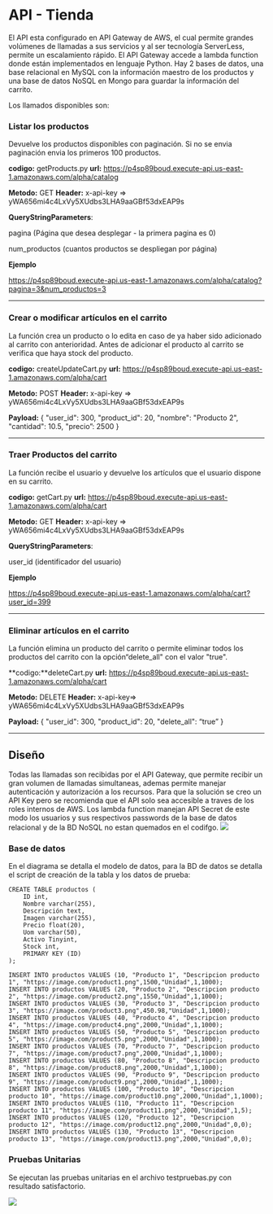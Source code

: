 # API - Tienda
El API esta configurado en API Gateway de AWS, el cual permite grandes volúmenes de llamadas a sus servicios y al ser tecnología ServerLess, permite un escalamiento rápido.
El API Gateway accede a lambda function donde están implementados en lenguaje Python.
Hay 2 bases de datos, una base relacional en MySQL con la información maestro de los productos y una base de datos NoSQL en Mongo para guardar la información del carrito.

Los llamados disponibles son:

### Listar los productos
Devuelve los productos disponibles con paginación. Si no se envia paginación envia los primeros 100 productos.

**codigo:**  getProducts.py        **url:** https://p4sp89boud.execute-api.us-east-1.amazonaws.com/alpha/catalog

**Metodo:** GET   **Header:**   x-api-key => yWA656mi4c4LxVy5XUdbs3LHA9aaGBf53dxEAP9s


**QueryStringParameters**:

pagina (Página que desea desplegar - la primera pagina es 0)

num_productos (cuantos productos se despliegan por página)

**Ejemplo**

https://p4sp89boud.execute-api.us-east-1.amazonaws.com/alpha/catalog?pagina=3&num_productos=3


------------


### Crear o modificar artículos en el carrito
La función crea un producto o lo edita en caso de ya haber sido adicionado al carrito con anterioridad. Antes de adicionar el producto al carrito se verifica que haya stock del producto. 

**codigo:** createUpdateCart.py      **url:** https://p4sp89boud.execute-api.us-east-1.amazonaws.com/alpha/cart

**Metodo:** POST     **Header:** x-api-key => yWA656mi4c4LxVy5XUdbs3LHA9aaGBf53dxEAP9s

**Payload:**
{
   "user_id": 300,
   "product_id": 20,
   "nombre": "Producto 2",
   "cantidad": 10.5,
   "precio”: 2500
}

------------

### Traer Productos del carrito
La función recibe el usuario y devuelve los artículos que el usuario dispone en su carrito.

**codigo:** getCart.py   **url:** https://p4sp89boud.execute-api.us-east-1.amazonaws.com/alpha/cart

**Metodo:** GET       **Header:** x-api-key => yWA656mi4c4LxVy5XUdbs3LHA9aaGBf53dxEAP9s

**QueryStringParameters**: 

user_id (identificador del usuario)

**Ejemplo**

https://p4sp89boud.execute-api.us-east-1.amazonaws.com/alpha/cart?user_id=399

------------

### Eliminar artículos en el carrito
La función elimina un producto del carrito o permite eliminar todos los productos del carrito con la opción“delete_all" con el valor "true".

**codigo:**deleteCart.py  **url:** https://p4sp89boud.execute-api.us-east-1.amazonaws.com/alpha/cart

**Metodo:** DELETE   **Header:** x-api-key=> yWA656mi4c4LxVy5XUdbs3LHA9aaGBf53dxEAP9s

**Payload:**
{
   "user_id": 300,
   "product_id": 20,
   "delete_all": “true”
}

------------

## Diseño
Todas las llamadas son recibidas por el API Gateway, que permite recibir un gran volumen de llamadas simultaneas, ademas permite manejar autenticación y autorización a los recursos.
Para que la solución se creo un API Key pero se recomienda que el API solo sea accesible a traves de los roles internos de AWS.
Los lambda function manejan API Secret de este modo los usuarios y sus respectivos passwords de la base de datos relacional y de la BD NoSQL no estan quemados en el codifgo.
![](https://jota-chat.s3.amazonaws.com/modeloCCE.png)

### Base de datos
En el diagrama se detalla el modelo de datos, para la BD de datos se detalla el script de creación de la tabla y los datos de prueba:


```
CREATE TABLE productos (
    ID int,
    Nombre varchar(255),
    Descripción text,
    Imagen varchar(255),
    Precio float(20),
    Uom varchar(50),
    Activo Tinyint, 
    Stock int,
    PRIMARY KEY (ID)
);

INSERT INTO productos VALUES (10, "Producto 1", "Descripcion producto 1", "https://image.com/product1.png",1500,"Unidad",1,1000);
INSERT INTO productos VALUES (20, "Producto 2", "Descripcion producto 2", "https://image.com/product2.png",1550,"Unidad",1,1000);
INSERT INTO productos VALUES (30, "Producto 3", "Descripcion producto 3", "https://image.com/product3.png",450.98,"Unidad",1,1000);
INSERT INTO productos VALUES (40, "Producto 4", "Descripcion producto 4", "https://image.com/product4.png",2000,"Unidad",1,1000);
INSERT INTO productos VALUES (50, "Producto 5", "Descripcion producto 5", "https://image.com/product5.png",2000,"Unidad",1,1000);
INSERT INTO productos VALUES (70, "Producto 7", "Descripcion producto 7", "https://image.com/product7.png",2000,"Unidad",1,1000);
INSERT INTO productos VALUES (80, "Producto 8", "Descripcion producto 8", "https://image.com/product8.png",2000,"Unidad",1,1000);
INSERT INTO productos VALUES (90, "Producto 9", "Descripcion producto 9", "https://image.com/product9.png",2000,"Unidad",1,1000);
INSERT INTO productos VALUES (100, "Producto 10", "Descripcion producto 10", "https://image.com/product10.png",2000,"Unidad",1,1000);
INSERT INTO productos VALUES (110, "Producto 11", "Descripcion producto 11", "https://image.com/product11.png",2000,"Unidad",1,5);
INSERT INTO productos VALUES (120, "Producto 12", "Descripcion producto 12", "https://image.com/product12.png",2000,"Unidad",0,0);
INSERT INTO productos VALUES (130, "Producto 13", "Descripcion producto 13", "https://image.com/product13.png",2000,"Unidad",0,0);

```


### Pruebas Unitarias

Se ejecutan las pruebas unitarias en el archivo testpruebas.py con resultado satisfactorio.

![](https://jota-chat.s3.amazonaws.com/unitTestResult.png)
